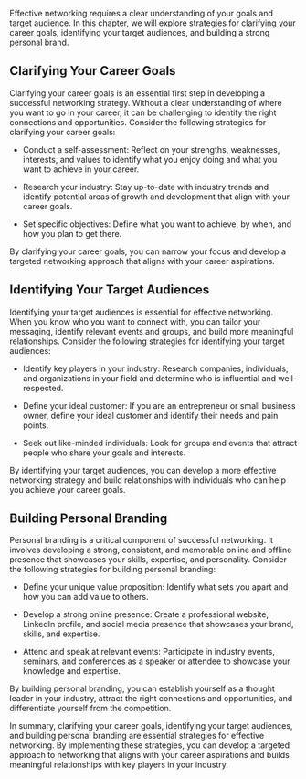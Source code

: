 
Effective networking requires a clear understanding of your goals and target audience. In this chapter, we will explore strategies for clarifying your career goals, identifying your target audiences, and building a strong personal brand.

Clarifying Your Career Goals
----------------------------

Clarifying your career goals is an essential first step in developing a successful networking strategy. Without a clear understanding of where you want to go in your career, it can be challenging to identify the right connections and opportunities. Consider the following strategies for clarifying your career goals:

* Conduct a self-assessment: Reflect on your strengths, weaknesses, interests, and values to identify what you enjoy doing and what you want to achieve in your career.

* Research your industry: Stay up-to-date with industry trends and identify potential areas of growth and development that align with your career goals.

* Set specific objectives: Define what you want to achieve, by when, and how you plan to get there.

By clarifying your career goals, you can narrow your focus and develop a targeted networking approach that aligns with your career aspirations.

Identifying Your Target Audiences
---------------------------------

Identifying your target audiences is essential for effective networking. When you know who you want to connect with, you can tailor your messaging, identify relevant events and groups, and build more meaningful relationships. Consider the following strategies for identifying your target audiences:

* Identify key players in your industry: Research companies, individuals, and organizations in your field and determine who is influential and well-respected.

* Define your ideal customer: If you are an entrepreneur or small business owner, define your ideal customer and identify their needs and pain points.

* Seek out like-minded individuals: Look for groups and events that attract people who share your goals and interests.

By identifying your target audiences, you can develop a more effective networking strategy and build relationships with individuals who can help you achieve your career goals.

Building Personal Branding
--------------------------

Personal branding is a critical component of successful networking. It involves developing a strong, consistent, and memorable online and offline presence that showcases your skills, expertise, and personality. Consider the following strategies for building personal branding:

* Define your unique value proposition: Identify what sets you apart and how you can add value to others.

* Develop a strong online presence: Create a professional website, LinkedIn profile, and social media presence that showcases your brand, skills, and expertise.

* Attend and speak at relevant events: Participate in industry events, seminars, and conferences as a speaker or attendee to showcase your knowledge and expertise.

By building personal branding, you can establish yourself as a thought leader in your industry, attract the right connections and opportunities, and differentiate yourself from the competition.

In summary, clarifying your career goals, identifying your target audiences, and building personal branding are essential strategies for effective networking. By implementing these strategies, you can develop a targeted approach to networking that aligns with your career aspirations and builds meaningful relationships with key players in your industry.
